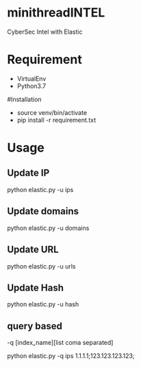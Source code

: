 # minithreadINTEL

CyberSec Intel with Elastic

# Requirement

- VirtualEnv
- Python3.7

#Installation

- source venv/bin/activate
- pip install -r requirement.txt

# Usage

## Update IP

python elastic.py -u ips

## Update domains

python elastic.py -u domains

## Update URL

python elastic.py -u urls

## Update Hash

python elastic.py -u hash

## query based

-q [index_name][list coma separated]

python elastic.py -q ips 1.1.1.1;123.123.123.123;
